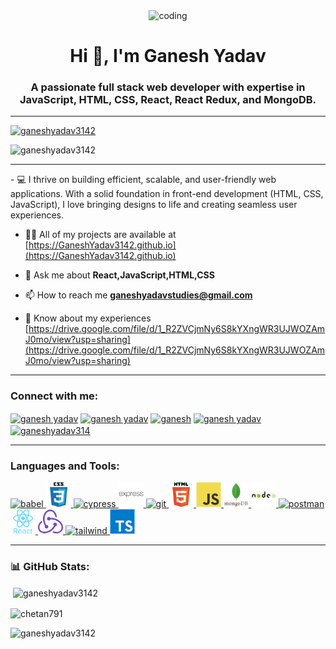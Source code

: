 
<div align="center"><img  alt="coding" width="65%" borderRadius="12px" height="350px" src="https://gifdb.com/images/featured/hacker-lj7znezbwb0nuba4.gif"></div>
<h1 align="center">Hi 👋, I'm Ganesh Yadav</h1>
<div align="center"><h3>A passionate full stack web developer with expertise in 
JavaScript, HTML, CSS, React, React Redux, and MongoDB.</h3></div>
<hr>
<p align="left"> <a href="https://github.com/ryo-ma/github-profile-trophy"><img src="https://github-profile-trophy.vercel.app/?username=ganeshyadav3142" alt="ganeshyadav3142" /></a> </p>
  </div>
<p align="left"> <img src="https://komarev.com/ghpvc/?username=ganeshyadav3142&label=Profile%20views&color=0e75b6&style=flat" alt="ganeshyadav3142" /> </p>
<hr>
- 💻 I thrive on building efficient, scalable, and user-friendly web applications. With a solid foundation in front-end development (HTML, CSS, JavaScript), I love bringing designs to life and creating seamless user experiences.

- 👨‍💻 All of my projects are available at [https://GaneshYadav3142.github.io](https://GaneshYadav3142.github.io)

- 💬 Ask me about **React,JavaScript,HTML,CSS**

- 📫 How to reach me **ganeshyadavstudies@gmail.com**

- 📄 Know about my experiences [https://drive.google.com/file/d/1_R2ZVCjmNy6S8kYXngWR3UJWOZAmJ0mo/view?usp=sharing](https://drive.google.com/file/d/1_R2ZVCjmNy6S8kYXngWR3UJWOZAmJ0mo/view?usp=sharing)
<hr>
<h3 align="left">Connect with me:</h3>
<p align="left">
<a href="https://codepen.io/ganesh yadav" target="blank"><img align="center" src="https://raw.githubusercontent.com/rahuldkjain/github-profile-readme-generator/master/src/images/icons/Social/codepen.svg" alt="ganesh yadav" height="30" width="40" /></a>
<a href="https://linkedin.com/in/ganesh yadav" target="blank"><img align="center" src="https://raw.githubusercontent.com/rahuldkjain/github-profile-readme-generator/master/src/images/icons/Social/linked-in-alt.svg" alt="ganesh yadav" height="30" width="40" /></a>
<a href="https://codesandbox.com/ganesh" target="blank"><img align="center" src="https://raw.githubusercontent.com/rahuldkjain/github-profile-readme-generator/master/src/images/icons/Social/codesandbox.svg" alt="ganesh" height="30" width="40" /></a>
<a href="https://www.hackerrank.com/ganesh yadav" target="blank"><img align="center" src="https://raw.githubusercontent.com/rahuldkjain/github-profile-readme-generator/master/src/images/icons/Social/hackerrank.svg" alt="ganesh yadav" height="30" width="40" /></a>
<a href="https://www.leetcode.com/ganeshyadav314" target="blank"><img align="center" src="https://raw.githubusercontent.com/rahuldkjain/github-profile-readme-generator/master/src/images/icons/Social/leet-code.svg" alt="ganeshyadav314" height="30" width="40" /></a>
</p>
<hr>
<h3 >Languages and Tools:</h3>
<p align="left"> <a href="https://babeljs.io/" target="_blank" rel="noreferrer"> <img src="https://www.vectorlogo.zone/logos/babeljs/babeljs-icon.svg" alt="babel" width="40" height="40"/> </a> <a href="https://www.w3schools.com/css/" target="_blank" rel="noreferrer"> <img src="https://raw.githubusercontent.com/devicons/devicon/master/icons/css3/css3-original-wordmark.svg" alt="css3" width="40" height="40"/> </a> <a href="https://www.cypress.io" target="_blank" rel="noreferrer"> <img src="https://raw.githubusercontent.com/simple-icons/simple-icons/6e46ec1fc23b60c8fd0d2f2ff46db82e16dbd75f/icons/cypress.svg" alt="cypress" width="40" height="40"/> </a> <a href="https://expressjs.com" target="_blank" rel="noreferrer"> <img src="https://raw.githubusercontent.com/devicons/devicon/master/icons/express/express-original-wordmark.svg" alt="express" width="40" height="40"/> </a> <a href="https://git-scm.com/" target="_blank" rel="noreferrer"> <img src="https://www.vectorlogo.zone/logos/git-scm/git-scm-icon.svg" alt="git" width="40" height="40"/> </a> <a href="https://www.w3.org/html/" target="_blank" rel="noreferrer"> <img src="https://raw.githubusercontent.com/devicons/devicon/master/icons/html5/html5-original-wordmark.svg" alt="html5" width="40" height="40"/> </a> <a href="https://developer.mozilla.org/en-US/docs/Web/JavaScript" target="_blank" rel="noreferrer"> <img src="https://raw.githubusercontent.com/devicons/devicon/master/icons/javascript/javascript-original.svg" alt="javascript" width="40" height="40"/> </a> <a href="https://www.mongodb.com/" target="_blank" rel="noreferrer"> <img src="https://raw.githubusercontent.com/devicons/devicon/master/icons/mongodb/mongodb-original-wordmark.svg" alt="mongodb" width="40" height="40"/> </a> <a href="https://nodejs.org" target="_blank" rel="noreferrer"> <img src="https://raw.githubusercontent.com/devicons/devicon/master/icons/nodejs/nodejs-original-wordmark.svg" alt="nodejs" width="40" height="40"/> </a> <a href="https://postman.com" target="_blank" rel="noreferrer"> <img src="https://www.vectorlogo.zone/logos/getpostman/getpostman-icon.svg" alt="postman" width="40" height="40"/> </a> <a href="https://reactjs.org/" target="_blank" rel="noreferrer"> <img src="https://raw.githubusercontent.com/devicons/devicon/master/icons/react/react-original-wordmark.svg" alt="react" width="40" height="40"/> </a> <a href="https://redux.js.org" target="_blank" rel="noreferrer"> <img src="https://raw.githubusercontent.com/devicons/devicon/master/icons/redux/redux-original.svg" alt="redux" width="40" height="40"/> </a> <a href="https://tailwindcss.com/" target="_blank" rel="noreferrer"> <img src="https://www.vectorlogo.zone/logos/tailwindcss/tailwindcss-icon.svg" alt="tailwind" width="40" height="40"/> </a> <a href="https://www.typescriptlang.org/" target="_blank" rel="noreferrer"> <img src="https://raw.githubusercontent.com/devicons/devicon/master/icons/typescript/typescript-original.svg" alt="typescript" width="40" height="40"/> </a> </p>
<hr>
<h3> 📊 GitHub Stats:</h3>

<p align="left">
</p>

<p>&nbsp;<img align="center" src="https://github-readme-stats.vercel.app/api?username=ganeshyadav3142&theme=algolia&show_icons=true&locale=en" alt="ganeshyadav3142" /></p>

<p><img align="center" src="https://github-readme-streak-stats.herokuapp.com/?user=ganeshyadav3142&theme=great-gatsby" alt="chetan791" /></p>

<p><img align="left" src="https://github-readme-stats.vercel.app/api/top-langs?username=ganeshyadav3142&theme=omni&show_icons=true&locale=en&layout=compact" alt="ganeshyadav3142" /></p>







